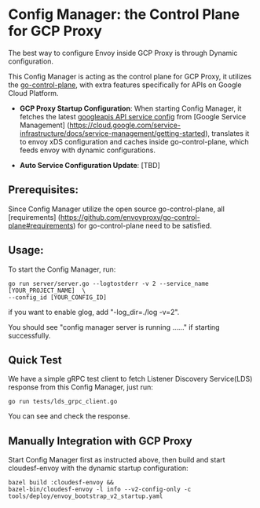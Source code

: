 # Config Manager: the Control Plane for GCP Proxy

The best way to configure Envoy inside GCP Proxy is through Dynamic configuration.

This Config Manager is acting as the control plane for GCP Proxy, it utilizes
the [go-control-plane](https://github.com/envoyproxy/go-control-plane), with extra
features specifically for APIs on Google Cloud Platform.

* **GCP Proxy Startup Configuration**: When starting Config Manager, it fetches
the latest [googleapis API service config](https://github.com/googleapis/api-common-protos/blob/master/google/api/service.proto) from [Google Service Management]
(https://cloud.google.com/service-infrastructure/docs/service-management/getting-started),
translates it to envoy xDS configuration and caches inside go-control-plane, which
feeds envoy with dynamic configurations.

* **Auto Service Configuration Update**: [TBD]

## Prerequisites:

Since Config Manager utilize the open source go-control-plane, all [requirements]
(https://github.com/envoyproxy/go-control-plane#requirements) for go-control-plane
need to be satisfied.

## Usage:

To start the Config Manager, run:

```shell
go run server/server.go --logtostderr -v 2 --service_name [YOUR_PROJECT_NAME]  \
--config_id [YOUR_CONFIG_ID]
```

if you want to enable glog, add "-log_dir=./log -v=2".

You should see "config manager server is running ......" if starting successfully.

## Quick Test

We have a simple gRPC test client to fetch Listener Discovery Service(LDS) response
from this Config Manager, just run:

```shell
go run tests/lds_grpc_client.go
```

You can see and check the response.

## Manually Integration with GCP Proxy

Start Config Manager first as instructed above, then build and start cloudesf-envoy
with the dynamic startup configuration:

```shell
bazel build :cloudesf-envoy &&
bazel-bin/cloudesf-envoy -l info --v2-config-only -c tools/deploy/envoy_bootstrap_v2_startup.yaml
```



